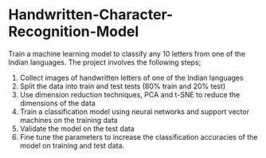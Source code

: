 # Handwritten-Character-Recognition-Model
Train a machine learning model to classify any 10 letters from one of the Indian languages. The project involves the following steps;

1. Collect images of handwritten letters of one of the Indian languages 
2. Split the data into train and test tests (80% train and 20% test)
3. Use dimension reduction techniques, PCA and t-SNE to reduce the dimensions of the data
4. Train a classification model using neural networks and support vector machines on the training data
5. Validate the model on the test data 
6. Fine tune the parameters to increase the classification accuracies of the model on training and test data.
